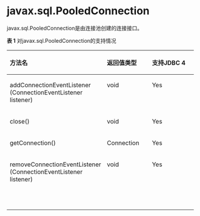 # javax.sql.PooledConnection<a name="ZH-CN_TOPIC_0289900426"></a>

javax.sql.PooledConnection是由连接池创建的连接接口。

**表 1**  对javax.sql.PooledConnection的支持情况

<a name="zh-cn_topic_0237120401_zh-cn_topic_0213179167_zh-cn_topic_0189250547_zh-cn_topic_0059777419_zh-cn_topic_0058965236_table28587499"></a>
<table><thead align="left"><tr id="zh-cn_topic_0237120401_zh-cn_topic_0213179167_zh-cn_topic_0189250547_zh-cn_topic_0059777419_zh-cn_topic_0058965236_row14217013"><th class="cellrowborder" valign="top" width="48.51%" id="mcps1.2.4.1.1"><p id="zh-cn_topic_0237120401_zh-cn_topic_0213179167_zh-cn_topic_0189250547_zh-cn_topic_0059777419_zh-cn_topic_0058965236_p18823619"><a name="zh-cn_topic_0237120401_zh-cn_topic_0213179167_zh-cn_topic_0189250547_zh-cn_topic_0059777419_zh-cn_topic_0058965236_p18823619"></a><a name="zh-cn_topic_0237120401_zh-cn_topic_0213179167_zh-cn_topic_0189250547_zh-cn_topic_0059777419_zh-cn_topic_0058965236_p18823619"></a>方法名</p>
</th>
<th class="cellrowborder" valign="top" width="24.89%" id="mcps1.2.4.1.2"><p id="zh-cn_topic_0237120401_zh-cn_topic_0213179167_zh-cn_topic_0189250547_zh-cn_topic_0059777419_zh-cn_topic_0058965236_p45374687"><a name="zh-cn_topic_0237120401_zh-cn_topic_0213179167_zh-cn_topic_0189250547_zh-cn_topic_0059777419_zh-cn_topic_0058965236_p45374687"></a><a name="zh-cn_topic_0237120401_zh-cn_topic_0213179167_zh-cn_topic_0189250547_zh-cn_topic_0059777419_zh-cn_topic_0058965236_p45374687"></a>返回值类型</p>
</th>
<th class="cellrowborder" valign="top" width="26.6%" id="mcps1.2.4.1.3"><p id="zh-cn_topic_0237120401_zh-cn_topic_0213179167_zh-cn_topic_0189250547_zh-cn_topic_0059777419_zh-cn_topic_0058965236_p24911827"><a name="zh-cn_topic_0237120401_zh-cn_topic_0213179167_zh-cn_topic_0189250547_zh-cn_topic_0059777419_zh-cn_topic_0058965236_p24911827"></a><a name="zh-cn_topic_0237120401_zh-cn_topic_0213179167_zh-cn_topic_0189250547_zh-cn_topic_0059777419_zh-cn_topic_0058965236_p24911827"></a>支持JDBC 4</p>
</th>
</tr>
</thead>
<tbody><tr id="zh-cn_topic_0237120401_zh-cn_topic_0213179167_zh-cn_topic_0189250547_zh-cn_topic_0059777419_zh-cn_topic_0058965236_row49886765"><td class="cellrowborder" valign="top" width="48.51%" headers="mcps1.2.4.1.1 "><p id="zh-cn_topic_0237120401_zh-cn_topic_0213179167_zh-cn_topic_0189250547_zh-cn_topic_0059777419_zh-cn_topic_0058965236_p29638296"><a name="zh-cn_topic_0237120401_zh-cn_topic_0213179167_zh-cn_topic_0189250547_zh-cn_topic_0059777419_zh-cn_topic_0058965236_p29638296"></a><a name="zh-cn_topic_0237120401_zh-cn_topic_0213179167_zh-cn_topic_0189250547_zh-cn_topic_0059777419_zh-cn_topic_0058965236_p29638296"></a>addConnectionEventListener (ConnectionEventListener listener)</p>
</td>
<td class="cellrowborder" valign="top" width="24.89%" headers="mcps1.2.4.1.2 "><p id="zh-cn_topic_0237120401_zh-cn_topic_0213179167_zh-cn_topic_0189250547_zh-cn_topic_0059777419_zh-cn_topic_0058965236_p16533441"><a name="zh-cn_topic_0237120401_zh-cn_topic_0213179167_zh-cn_topic_0189250547_zh-cn_topic_0059777419_zh-cn_topic_0058965236_p16533441"></a><a name="zh-cn_topic_0237120401_zh-cn_topic_0213179167_zh-cn_topic_0189250547_zh-cn_topic_0059777419_zh-cn_topic_0058965236_p16533441"></a>void</p>
</td>
<td class="cellrowborder" valign="top" width="26.6%" headers="mcps1.2.4.1.3 "><p id="zh-cn_topic_0237120401_zh-cn_topic_0213179167_zh-cn_topic_0189250547_zh-cn_topic_0059777419_zh-cn_topic_0058965236_p46568899"><a name="zh-cn_topic_0237120401_zh-cn_topic_0213179167_zh-cn_topic_0189250547_zh-cn_topic_0059777419_zh-cn_topic_0058965236_p46568899"></a><a name="zh-cn_topic_0237120401_zh-cn_topic_0213179167_zh-cn_topic_0189250547_zh-cn_topic_0059777419_zh-cn_topic_0058965236_p46568899"></a>Yes</p>
</td>
</tr>
<tr id="zh-cn_topic_0237120401_zh-cn_topic_0213179167_zh-cn_topic_0189250547_zh-cn_topic_0059777419_zh-cn_topic_0058965236_row52232580"><td class="cellrowborder" valign="top" width="48.51%" headers="mcps1.2.4.1.1 "><p id="zh-cn_topic_0237120401_zh-cn_topic_0213179167_zh-cn_topic_0189250547_zh-cn_topic_0059777419_zh-cn_topic_0058965236_p51594836"><a name="zh-cn_topic_0237120401_zh-cn_topic_0213179167_zh-cn_topic_0189250547_zh-cn_topic_0059777419_zh-cn_topic_0058965236_p51594836"></a><a name="zh-cn_topic_0237120401_zh-cn_topic_0213179167_zh-cn_topic_0189250547_zh-cn_topic_0059777419_zh-cn_topic_0058965236_p51594836"></a>close()</p>
</td>
<td class="cellrowborder" valign="top" width="24.89%" headers="mcps1.2.4.1.2 "><p id="zh-cn_topic_0237120401_zh-cn_topic_0213179167_zh-cn_topic_0189250547_zh-cn_topic_0059777419_zh-cn_topic_0058965236_p36349870"><a name="zh-cn_topic_0237120401_zh-cn_topic_0213179167_zh-cn_topic_0189250547_zh-cn_topic_0059777419_zh-cn_topic_0058965236_p36349870"></a><a name="zh-cn_topic_0237120401_zh-cn_topic_0213179167_zh-cn_topic_0189250547_zh-cn_topic_0059777419_zh-cn_topic_0058965236_p36349870"></a>void</p>
</td>
<td class="cellrowborder" valign="top" width="26.6%" headers="mcps1.2.4.1.3 "><p id="zh-cn_topic_0237120401_zh-cn_topic_0213179167_zh-cn_topic_0189250547_zh-cn_topic_0059777419_zh-cn_topic_0058965236_p50397114"><a name="zh-cn_topic_0237120401_zh-cn_topic_0213179167_zh-cn_topic_0189250547_zh-cn_topic_0059777419_zh-cn_topic_0058965236_p50397114"></a><a name="zh-cn_topic_0237120401_zh-cn_topic_0213179167_zh-cn_topic_0189250547_zh-cn_topic_0059777419_zh-cn_topic_0058965236_p50397114"></a>Yes</p>
</td>
</tr>
<tr id="zh-cn_topic_0237120401_zh-cn_topic_0213179167_zh-cn_topic_0189250547_zh-cn_topic_0059777419_zh-cn_topic_0058965236_row53801354"><td class="cellrowborder" valign="top" width="48.51%" headers="mcps1.2.4.1.1 "><p id="zh-cn_topic_0237120401_zh-cn_topic_0213179167_zh-cn_topic_0189250547_zh-cn_topic_0059777419_zh-cn_topic_0058965236_p61415408"><a name="zh-cn_topic_0237120401_zh-cn_topic_0213179167_zh-cn_topic_0189250547_zh-cn_topic_0059777419_zh-cn_topic_0058965236_p61415408"></a><a name="zh-cn_topic_0237120401_zh-cn_topic_0213179167_zh-cn_topic_0189250547_zh-cn_topic_0059777419_zh-cn_topic_0058965236_p61415408"></a>getConnection()</p>
</td>
<td class="cellrowborder" valign="top" width="24.89%" headers="mcps1.2.4.1.2 "><p id="zh-cn_topic_0237120401_zh-cn_topic_0213179167_zh-cn_topic_0189250547_zh-cn_topic_0059777419_zh-cn_topic_0058965236_p32350477"><a name="zh-cn_topic_0237120401_zh-cn_topic_0213179167_zh-cn_topic_0189250547_zh-cn_topic_0059777419_zh-cn_topic_0058965236_p32350477"></a><a name="zh-cn_topic_0237120401_zh-cn_topic_0213179167_zh-cn_topic_0189250547_zh-cn_topic_0059777419_zh-cn_topic_0058965236_p32350477"></a>Connection</p>
</td>
<td class="cellrowborder" valign="top" width="26.6%" headers="mcps1.2.4.1.3 "><p id="zh-cn_topic_0237120401_zh-cn_topic_0213179167_zh-cn_topic_0189250547_zh-cn_topic_0059777419_zh-cn_topic_0058965236_p50355285"><a name="zh-cn_topic_0237120401_zh-cn_topic_0213179167_zh-cn_topic_0189250547_zh-cn_topic_0059777419_zh-cn_topic_0058965236_p50355285"></a><a name="zh-cn_topic_0237120401_zh-cn_topic_0213179167_zh-cn_topic_0189250547_zh-cn_topic_0059777419_zh-cn_topic_0058965236_p50355285"></a>Yes</p>
</td>
</tr>
<tr id="zh-cn_topic_0237120401_zh-cn_topic_0213179167_zh-cn_topic_0189250547_zh-cn_topic_0059777419_zh-cn_topic_0058965236_row51584444"><td class="cellrowborder" valign="top" width="48.51%" headers="mcps1.2.4.1.1 "><p id="zh-cn_topic_0237120401_zh-cn_topic_0213179167_zh-cn_topic_0189250547_zh-cn_topic_0059777419_zh-cn_topic_0058965236_p7543180"><a name="zh-cn_topic_0237120401_zh-cn_topic_0213179167_zh-cn_topic_0189250547_zh-cn_topic_0059777419_zh-cn_topic_0058965236_p7543180"></a><a name="zh-cn_topic_0237120401_zh-cn_topic_0213179167_zh-cn_topic_0189250547_zh-cn_topic_0059777419_zh-cn_topic_0058965236_p7543180"></a>removeConnectionEventListener (ConnectionEventListener listener)</p>
</td>
<td class="cellrowborder" valign="top" width="24.89%" headers="mcps1.2.4.1.2 "><p id="zh-cn_topic_0237120401_zh-cn_topic_0213179167_zh-cn_topic_0189250547_zh-cn_topic_0059777419_zh-cn_topic_0058965236_p34446356"><a name="zh-cn_topic_0237120401_zh-cn_topic_0213179167_zh-cn_topic_0189250547_zh-cn_topic_0059777419_zh-cn_topic_0058965236_p34446356"></a><a name="zh-cn_topic_0237120401_zh-cn_topic_0213179167_zh-cn_topic_0189250547_zh-cn_topic_0059777419_zh-cn_topic_0058965236_p34446356"></a>void</p>
</td>
<td class="cellrowborder" valign="top" width="26.6%" headers="mcps1.2.4.1.3 "><p id="zh-cn_topic_0237120401_zh-cn_topic_0213179167_zh-cn_topic_0189250547_zh-cn_topic_0059777419_zh-cn_topic_0058965236_p21665867"><a name="zh-cn_topic_0237120401_zh-cn_topic_0213179167_zh-cn_topic_0189250547_zh-cn_topic_0059777419_zh-cn_topic_0058965236_p21665867"></a><a name="zh-cn_topic_0237120401_zh-cn_topic_0213179167_zh-cn_topic_0189250547_zh-cn_topic_0059777419_zh-cn_topic_0058965236_p21665867"></a>Yes</p>
</td>
</tr>
<tr id="zh-cn_topic_0237120401_zh-cn_topic_0213179167_zh-cn_topic_0189250547_zh-cn_topic_0059777419_zh-cn_topic_0058965236_row7440289"><td class="cellrowborder" valign="top" width="48.51%" headers="mcps1.2.4.1.1 ">&nbsp;&nbsp;</td>
<td class="cellrowborder" valign="top" width="24.89%" headers="mcps1.2.4.1.2 ">&nbsp;&nbsp;</td>
<td class="cellrowborder" valign="top" width="26.6%" headers="mcps1.2.4.1.3 ">&nbsp;&nbsp;</td>
</tr>
<tr id="zh-cn_topic_0237120401_zh-cn_topic_0213179167_zh-cn_topic_0189250547_zh-cn_topic_0059777419_zh-cn_topic_0058965236_row4798588"><td class="cellrowborder" valign="top" width="48.51%" headers="mcps1.2.4.1.1 ">&nbsp;&nbsp;</td>
<td class="cellrowborder" valign="top" width="24.89%" headers="mcps1.2.4.1.2 ">&nbsp;&nbsp;</td>
<td class="cellrowborder" valign="top" width="26.6%" headers="mcps1.2.4.1.3 ">&nbsp;&nbsp;</td>
</tr>
</tbody>
</table>


